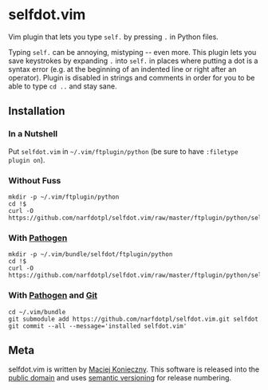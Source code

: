 selfdot.vim
===========

Vim plugin that lets you type `self.` by pressing `.` in Python files.

Typing `self.` can be annoying, mistyping -- even more.  This plugin
lets you save keystrokes by expanding `.` into `self.` in places where
putting a dot is a syntax error (e.g. at the beginning of an indented
line or right after an operator).  Plugin is disabled in strings and
comments in order for you to be able to type `cd ..` and stay sane.


Installation
------------

### In a Nutshell

Put `selfdot.vim` in `~/.vim/ftplugin/python` (be sure to have
`:filetype plugin on`).


### Without Fuss

    mkdir -p ~/.vim/ftplugin/python
    cd !$
    curl -O https://github.com/narfdotpl/selfdot.vim/raw/master/ftplugin/python/selfdot.vim


### With [Pathogen][]

    mkdir -p ~/.vim/bundle/selfdot/ftplugin/python
    cd !$
    curl -O https://github.com/narfdotpl/selfdot.vim/raw/master/ftplugin/python/selfdot.vim


### With [Pathogen][] and [Git][vimcast]

    cd ~/.vim/bundle
    git submodule add https://github.com/narfdotpl/selfdot.vim.git selfdot
    git commit --all --message='installed selfdot.vim'


  [pathogen]: https://github.com/tpope/vim-pathogen
  [vimcast]: http://vimcasts.org/e/27


Meta
----

selfdot.vim is written by [Maciej Konieczny][].  This software is
released into the [public domain][] and uses [semantic versioning][] for
release numbering.

  [Maciej Konieczny]: http://narf.pl/
  [public domain]: http://unlicense.org/
  [semantic versioning]: http://semver.org/
